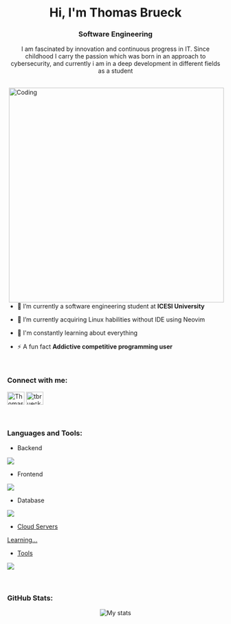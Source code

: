 <h1 align="center">Hi, I'm Thomas Brueck</h1>
<h3 align="center">Software Engineering</h3>
<p align="center">I am fascinated by innovation and continuous progress in IT. Since childhood I carry the passion which was born in an approach to cybersecurity, and currently i am in a deep development in different fields as a student</p>
<p align="center"> 
</p>

<br>

<img align="right" alt="Coding" width="500" src="https://steamuserimages-a.akamaihd.net/ugc/791990573925099964/66618ACA5FCA1C3D7EF001A0A7DAB083409A1050/?imw=5000&imh=5000&ima=fit&impolicy=Letterbox&imcolor=%23000000&letterbox=false">

<br><br>

- 🔭 I’m currently a software engineering student at **ICESI University**

- 🌱 I’m currently acquiring Linux habilities without IDE using Neovim

- 💬 I'm constantly learning about everything

- ⚡ A fun fact **Addictive competitive programming user**

<br>
<h3 align="left">Connect with me:</h3>
<p align="left">
<a href="https://www.linkedin.com/in/thomas-brueck-46232a271/" target="blank"><img align="center" src="https://raw.githubusercontent.com/rahuldkjain/github-profile-readme-generator/master/src/images/icons/Social/linked-in-alt.svg" alt="Thomas Brueck" height="30" width="40" /></a>
<a href="https://www.instagram.com/tbrueck.13/" target="blank"><img align="center" src="https://raw.githubusercontent.com/rahuldkjain/github-profile-readme-generator/master/src/images/icons/Social/instagram.svg" alt="tbrueck.13" height="30" width="40" /></a>
</p>
<br>

<img src="https://www.gifsanimados.org/data/media/562/linea-imagen-animada-0170.gif" height="2" width="100%">

<h3 align="left">Languages and Tools:</h3>

- Backend
<p align="left">
  <a href="https://skillicons.dev">
    <img src="https://skillicons.dev/icons?i=java,cpp,r,py,django" />
  </a>
</p>


- Frontend
<p align="left">
  <a href="https://skillicons.dev">
    <img src="https://skillicons.dev/icons?i=markdown,html,css" />
  </a>
</p>


- Database
<p align="left">
    <a href="https://skillicons.dev">
      <img src="https://skillicons.dev/icons?i=SQLite,PostgreSQL-Dark"
    </a>
</p>


- Cloud Servers
<p align="left">
    Learning...
</p>


- Tools
<p align="left">
  <a href="https://skillicons.dev">
    <img src="https://skillicons.dev/icons?i=git,github,figma,idea,vscode,linux,neovim" />
  </a>
</p>

<br/>

<img src="https://www.gifsanimados.org/data/media/562/linea-imagen-animada-0170.gif" height="2" width="100%">

<h3 align="left">GitHub Stats:</h3>
<div align="center">
 
<img alt="My stats" src="https://github-readme-stats.vercel.app/api?username=Brueckk&theme=radical&bg_color=000000&title_color=FF00FF&text_color=FF00FF&icon_color=FF00FF&border_color=00FFFF"/>

</div>

<br><br>
